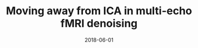 ---
title: "Moving away from ICA in multi-echo fMRI denoising"
project_id: multi_echo
date: 2018-06-01
conference_id: "OHBM_2018"
presenters:
   - daniel_handwerker
   - javier_gonzalez-castillo
   - peter_bandettini
summary: "<p>Poster #2542</p>"
file: /assets/presentations/handwerker_multiechodenoising_ohbm2018_small.pdf
filename: handwerker_multiechodenoising_ohbm2018_small.pdf
layout: presentation
---